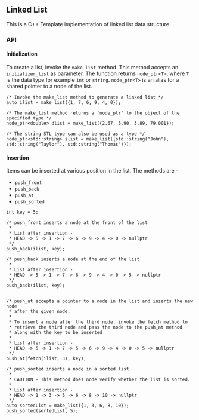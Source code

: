 ## Linked List

This is a C++ Template implementation of linked list data structure.

### API

#### Initialization

To create a list, invoke the ```make_list``` method. This method accepts an ```initializer_list``` as parameter. The function returns ```node_ptr<T>```, where ```T``` is the data type for example ```int``` or ```string```. ```node_ptr<T>``` is an alias for a shared pointer to a node of the list.

```
/* Invoke the make_list method to generate a linked list */
auto ilist = make_list({1, 7, 6, 9, 4, 0});

/* The make_list method returns a 'node_ptr' to the object of the specified type */
node_ptr<double> dlist = make_list({2.67, 5.90, 3.89, 79.001});

/* The string STL type can also be used as a type */
node_ptr<std::string> slist = make_list({std::string("John"), std::string("Taylor"), std::string("Thomas")});
```

#### Insertion

Items can be inserted at various position in the list. The methods are -
- ```push_front```
- ```push_back```
- ```push_at```
- ```push_sorted```

```
int key = 5;

/* push_front inserts a node at the front of the list
 *
 * List after insertion -
 * HEAD -> 5 -> 1 -> 7 -> 6 -> 9 -> 4 -> 0 -> nullptr
 */
push_back(ilist, key);

/* push_back inserts a node at the end of the list
 *
 * List after insertion -
 * HEAD -> 5 -> 1 -> 7 -> 6 -> 9 -> 4 -> 0 -> 5 -> nullptr
 */
push_back(ilist, key);


/* push_at accepts a pointer to a node in the list and inserts the new node
 * after the given node.
 *
 * To insert a node after the third node, invoke the fetch method to
 * retrieve the third node and pass the node to the push_at method
 * along with the key to be inserted
 *
 * List after insertion -
 * HEAD -> 5 -> 1 -> 7 -> 5 -> 6 -> 9 -> 4 -> 0 -> 5 -> nullptr
 */
push_at(fetch(ilist, 3), key);

/* push_sorted inserts a node in a sorted list.
 *
 * CAUTION - This method does node verify whether the list is sorted.
 *
 * List after insertion -
 * HEAD -> 1 -> 3 -> 5 -> 6 -> 8 -> 10 -> nullptr
 */
auto sortedList = make_list({1, 3, 6, 8, 10});
push_sorted(sortedList, 5);
```
